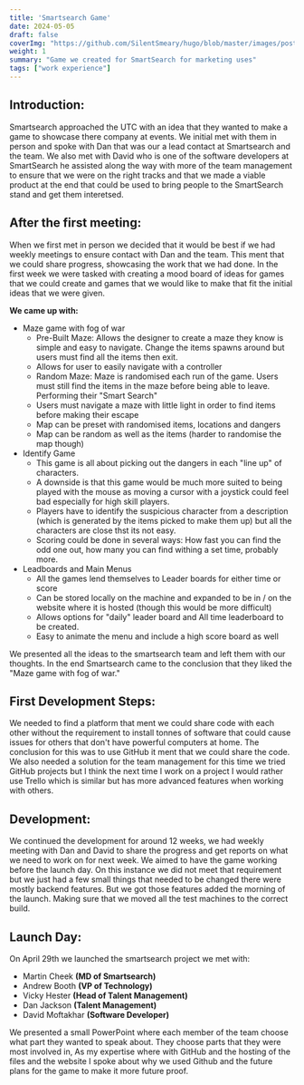 ```yaml
---
title: 'Smartsearch Game'
date: 2024-05-05
draft: false
coverImg: "https://github.com/SilentSmeary/hugo/blob/master/images/posts/smartsearch.png?raw=true"
weight: 1
summary: "Game we created for SmartSearch for marketing uses"
tags: ["work experience"]
---
```

## Introduction:
Smartsearch approached the UTC with an idea that they wanted to make a game to showcase there company at events. We initial met with them in person and spoke with Dan that was our a lead contact at Smartsearch and the team. We also met with David who is one of the software developers at SmartSearch he assisted along the way with more of the team management to ensure that we were on the right tracks and that we made a viable product at the end that could be used to bring people to the SmartSearch stand and get them interetsed.

## After the first meeting:
When we first met in person we decided that it would be best if we had weekly meetings to ensure contact with Dan and the team. This ment that we could share progress, showcasing the work that we had done. In the first week we were tasked with creating a mood board of ideas for games that we could create and games that we would like to make that fit the initial ideas that we were given.

**We came up with:**
- Maze game with fog of war
    - Pre-Built Maze: Allows the designer to create a maze they know is simple and easy to navigate. Change the items spawns around but users must find all the items then exit.
    - Allows for user to easily navigate with a controller
    - Random Maze: Maze is randomised each run of the game. Users must still find the items in the maze before being able to leave. Performing their "Smart Search"
    - Users must navigate a maze with little light in order to find items before making their escape
    - Map can be preset with randomised items, locations and dangers
    - Map can be random as well as the items (harder to randomise the map though)
- Identify Game
    - This game is all about picking out the dangers in each "line up" of characters.
    - A downside is that this game would be much more suited to being played with the mouse as moving a cursor with a joystick could feel bad especially for high skill players.
    - Players have to identify the suspicious character from a description (which is generated by the items picked to make them up) but all the characters are close thst its not easy.
    - Scoring could be done in several ways: How fast you can find the odd one out, how many you can find withing a set time, probably more.
- Leadboards and Main Menus
    - All the games lend themselves to Leader boards for either time or score
    - Can be stored locally on the machine and expanded to be in / on the website where it is hosted (though this would be more difficult)
    - Allows options for "daily" leader board and All time leaderboard to be created.
    - Easy to animate the menu and include a high score board as well

We presented all the ideas to the smartsearch team and left them with our thoughts. In the end Smartsearch came to the conclusion that they liked the "Maze game with fog of war."

## First Development Steps:
We needed to find a platform that ment we could share code with each other without the requirement to install tonnes of software that could cause issues for others that don't have powerful computers at home. The conclusion for this was to use GitHub it ment that we could share the code. We also needed a solution for the team management for this time we tried GitHub projects but I think the next time I work on a project I would rather use Trello which is similar but has more advanced features when working with others. 

## Development:
We continued the development for around 12 weeks, we had weekly meeting with Dan and David to share the progress and get reports on what we need to work on for next week. We aimed to have the game working before the launch day. On this instance we did not meet that requirement but we just had a few small things that needed to be changed there were mostly backend features. But we got those features added the morning of the launch. Making sure that we moved all the test machines to the correct build.

## Launch Day:
On April 29th we launched the smartsearch project we met with:
- Martin Cheek **(MD of Smartsearch)**
- Andrew Booth **(VP of Technology)**
- Vicky Hester **(Head of Talent Management)**
- Dan Jackson **(Talent Management)**
- David Moftakhar **(Software Developer)**

We presented a small PowerPoint where each member of the team choose what part they wanted to speak about. They choose parts that they were most involved in, As my expertise where with GitHub and the hosting of the files and the website I spoke about why we used Github and the future plans for the game to make it more future proof.